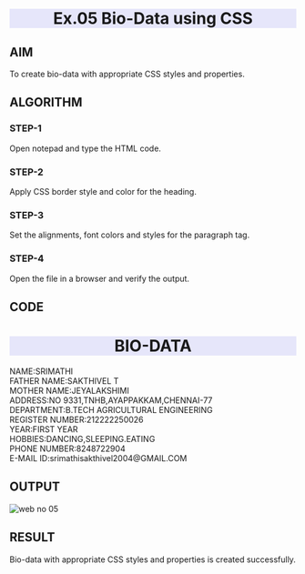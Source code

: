 # Ex.05 Bio-Data using CSS
## AIM
  To create bio-data with appropriate CSS styles and properties.

## ALGORITHM
### STEP-1
  Open notepad and type the HTML code.

### STEP-2
  Apply CSS border style and color for the heading.

### STEP-3
  Set the alignments, font colors and styles for the paragraph tag.

### STEP-4
  Open the file in a browser and verify the output.
  
## CODE
<html>
<head>
<style type = "text/css">
h1
  {
   background-color:LAVENDER;
    color:dark green;
    text-align:center;
  }


p
   {
    text-align:left;
    border-bottom-style:dashed;
    border-top-style:solid; 
    border-left-style:double; 
    border-right-style:groove;
    border-width:25px;
    font :Times Newroman;
    border-bottom-color:light blue;
    border-top-color:violet;
    border-left-color:yellow; 
    border-right-color:lightpink;
   }
</style>
</head>
<body>
            <h1>BIO-DATA</h1>
<p>    
            NAME:SRIMATHI
            <br>
            FATHER NAME:SAKTHIVEL T
            <br>
            MOTHER NAME:JEYALAKSHIMI
            <br>
            ADDRESS:NO 9331,TNHB,AYAPPAKKAM,CHENNAI-77
            <br>
            DEPARTMENT:B.TECH AGRICULTURAL ENGINEERING
            <br>
            REGISTER NUMBER:212222250026
            <br>
            YEAR:FIRST YEAR
            <br>
            HOBBIES:DANCING,SLEEPING.EATING
            <br>
            PHONE NUMBER:8248722904
            <br>
            E-MAIL ID:srimathisakthivel2004@GMAIL.COM</p>
</body>
</html>

## OUTPUT
![web no 05](https://github.com/SrimathiJeyalakshmi/Ex05_Web-Design/assets/127816530/b58c18d2-29b3-41a5-8f12-f21f5bb71517)


## RESULT
  Bio-data with appropriate CSS styles and properties is created successfully.

